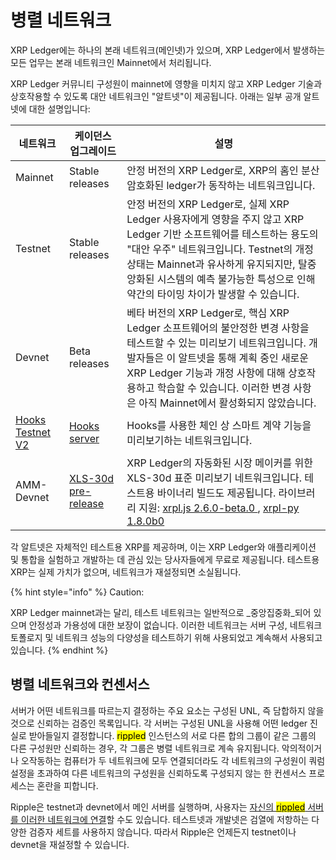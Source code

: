 # 병렬 네트워크

XRP Ledger에는 하나의 본래 네트워크(메인넷)가 있으며, XRP Ledger에서 발생하는 모든 업무는 본래 네트워크인 Mainnet에서 처리됩니다.

XRP Ledger 커뮤니티 구성원이 mainnet에 영향을 미치지 않고 XRP Ledger 기술과 상호작용할 수 있도록 대안 네트워크인 "알트넷"이 제공됩니다. 아래는 일부 공개 알트넷에 대한 설명입니다:

| 네트워크                                                         | 케이던스 업그레이드                                                                                 | 설명                                                                                                                                                                                                                            |
| ------------------------------------------------------------ | ------------------------------------------------------------------------------------------ | ----------------------------------------------------------------------------------------------------------------------------------------------------------------------------------------------------------------------------- |
| Mainnet                                                      | Stable releases                                                                            | 안정 버전의 XRP Ledger로, XRP의 홈인 분산 암호화된 ledger가 동작하는 네트워크입니다.                                                                                                                                                                     |
| Testnet                                                      | Stable releases                                                                            | 안정 버전의 XRP Ledger로, 실제 XRP Ledger 사용자에게 영향을 주지 않고 XRP Ledger 기반 소프트웨어를 테스트하는 용도의 "대안 우주" 네트워크입니다. Testnet의 개정 상태는 Mainnet과 유사하게 유지되지만, 탈중앙화된 시스템의 예측 불가능한 특성으로 인해 약간의 타이밍 차이가 발생할 수 있습니다.                                     |
| Devnet                                                       | Beta releases                                                                              | 베타 버전의 XRP Ledger로, 핵심 XRP Ledger 소프트웨어의 불안정한 변경 사항을 테스트할 수 있는 미리보기 네트워크입니다. 개발자들은 이 알트넷을 통해 계획 중인 새로운 XRP Ledger 기능과 개정 사항에 대해 상호작용하고 학습할 수 있습니다. 이러한 변경 사항은 아직 Mainnet에서 활성화되지 않았습니다.                                       |
| [Hooks Testnet V2 ](https://hooks-testnet-v2.xrpl-labs.com/) | [Hooks server ](https://github.com/XRPL-Labs/xrpld-hooks)                                  | Hooks를 사용한 체인 상 스마트 계약 기능을 미리보기하는 네트워크입니다.                                                                                                                                                                                    |
| AMM-Devnet                                                   | [XLS-30d pre-release ](https://github.com/gregtatcam/rippled/tree/amm-core-functionality/) | XRP Ledger의 자동화된 시장 메이커를 위한 XLS-30d 표준 미리보기 네트워크입니다. 테스트용 바이너리 빌드도 제공됩니다. 라이브러리 지원: [xrpl.js 2.6.0-beta.0 ](https://www.npmjs.com/package/xrpl/v/2.6.0-beta.0), [xrpl-py 1.8.0b0 ](https://pypi.org/project/xrpl-py/1.8.0b0/) |

각 알트넷은 자체적인 테스트용 XRP를 제공하며, 이는 XRP Ledger와 애플리케이션 및 통합을 실험하고 개발하는 데 관심 있는 당사자들에게 무료로 제공됩니다. 테스트용 XRP는 실제 가치가 없으며, 네트워크가 재설정되면 소실됩니다.

{% hint style="info" %}
Caution:

XRP Ledger mainnet과는 달리, 테스트 네트워크는 일반적으로 _중앙집중화_되어 있으며 안정성과 가용성에 대한 보장이 없습니다. 이러한 네트워크는 서버 구성, 네트워크 토폴로지 및 네트워크 성능의 다양성을 테스트하기 위해 사용되었고 계속해서 사용되고 있습니다.
{% endhint %}

## 병렬 네트워크와 컨센서스&#x20;

서버가 어떤 네트워크를 따르는지 결정하는 주요 요소는 구성된 UNL, 즉 담합하지 않을 것으로 신뢰하는 검증인 목록입니다. 각 서버는 구성된 UNL을 사용해 어떤 ledger 진실로 받아들일지 결정합니다. <mark style="background-color:yellow;">rippled</mark> 인스턴스의 서로 다른 합의 그룹이 같은 그룹의 다른 구성원만 신뢰하는 경우, 각 그룹은 병렬 네트워크로 계속 유지됩니다. 악의적이거나 오작동하는 컴퓨터가 두 네트워크에 모두 연결되더라도 각 네트워크의 구성원이 쿼럼 설정을 초과하여 다른 네트워크의 구성원을 신뢰하도록 구성되지 않는 한 컨센서스 프로세스는 혼란을 피합니다.

Ripple은 testnet과 devnet에서 메인 서버를 실행하며, 사용자는 [자신의 <mark style="background-color:yellow;">rippled</mark> 서버를 이러한 네트워크에 연결](https://xrpl.org/connect-your-rippled-to-the-xrp-test-net.html)할 수도 있습니다. 테스트넷과 개발넷은 검열에 저항하는 다양한 검증자 세트를 사용하지 않습니다. 따라서 Ripple은 언제든지 testnet이나 devnet을 재설정할 수 있습니다.
